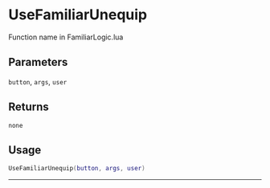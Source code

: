 # UseFamiliarUnequip
Function name in FamiliarLogic.lua
## Parameters
`button`, `args`, `user`
## Returns
`none`
## Usage
```lua
UseFamiliarUnequip(button, args, user)
```
---
